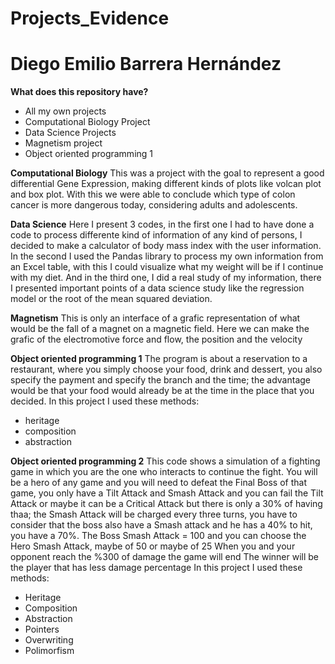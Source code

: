 # Projects_Evidence
# Diego Emilio Barrera Hernández

 **What does this repository have?**
- All my own projects
- Computational Biology Project
- Data Science Projects
- Magnetism project
- Object oriented programming 1

 **Computational Biology**
 This was a project with the goal to represent a good differential Gene Expression, making different kinds of plots like volcan plot and box plot.
 With this we were able to conclude which type of colon cancer is more dangerous today, considering adults and adolescents.
 
 **Data Science**
 Here I present 3 codes, in the first one I had to have done a code to process differente kind of information of any kind of persons, I decided to
 make a calculator of body mass index with the user information.
 In the second I used the Pandas library to process my own information from an Excel table, with this I could visualize what my weight will be if I
 continue with my diet.
 And in the third one, I did a real study of my information, there I presented important points of a data science study like the regression model or
 the root of the mean squared deviation.
 
 **Magnetism**
 This is only an interface of a grafic representation of what would be the fall of a magnet on a magnetic field. Here we can make the grafic of the 
 electromotive force and flow, the position and the velocity
 
 **Object oriented programming 1**
 The program is about a reservation to a restaurant, where you simply choose your food, drink and dessert, you also specify the payment and specify the
 branch and the time; the advantage would be that your food would already be at the time in the place that you decided.
 In this project I used these methods:
 * heritage
 * composition
 * abstraction
 
 **Object oriented programming 2**
 This code shows a simulation of a fighting game in which you are the one who interacts to continue the fight. You will be a hero of any game and you
 will need to defeat the  Final Boss of that game, you only have a Tilt Attack and Smash Attack and you can fail the Tilt Attack or maybe it can be a 
 Critical Attack but there is only a 30% of having thaa; the Smash Attack will be charged every three turns, you have to consider that the boss also
 have a Smash attack and he has a 40% to hit, you have a 70%.
 The Boss Smash Attack = 100 and you can choose the Hero Smash Attack, maybe of 50 or maybe of 25
 When you and your opponent reach the %300 of damage the game will end
 The winner will be the player that has less damage percentage
 In this project I used these methods:
 * Heritage
 * Composition
 * Abstraction
 * Pointers
 * Overwriting
 * Polimorfism
